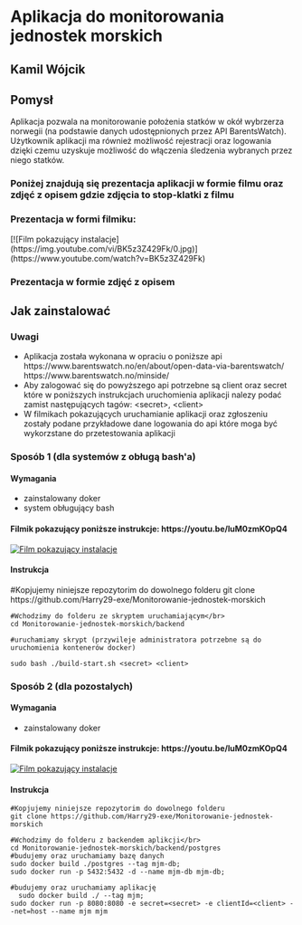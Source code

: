 <h1>Aplikacja do monitorowania jednostek morskich</h1>
<h2>Kamil Wójcik</h2>
<h2>Pomysł</h2>
  <span>
    Aplikacja pozwala na monitorowanie położenia statków w okół wybrzerza norwegii (na podstawie danych udostępnionych przez API BarentsWatch). Użytkownik aplikacji ma również możliwość rejestracji oraz logowania dzięki czemu uzyskuje możliwość do włączenia śledzenia wybranych przez niego statków.
  </span>

  <h3>Poniżej znajdują się prezentacja aplikacji w formie filmu oraz zdjęć z opisem gdzie zdjęcia to stop-klatki z filmu</h3>
  <h3>Prezentacja w formi filmiku:</h3>
    [![Film pokazujący instalacje](https://img.youtube.com/vi/BK5z3Z429Fk/0.jpg)](https://www.youtube.com/watch?v=BK5z3Z429Fk)
  <h3>Prezentacja w formie zdjęć z opisem</h3>
  
<h2>Jak zainstalować</h2>
  <h3>Uwagi</h3>
    <ul>
      <li>Aplikacja została wykonana w opraciu o poniższe api 
        </br>https://www.barentswatch.no/en/about/open-data-via-barentswatch/
        </br>https://www.barentswatch.no/minside/
      </li>
      <li>
        Aby zalogować się do powyższego api potrzebne są client oraz secret które w poniższych instrukcjach uruchomienia aplikacji nalezy podać
        zamist następujących tagów: &lt;secret>, &lt;client>
      </li>
      <li>
        W filmikach pokazujących uruchamianie aplikacji oraz zgłoszeniu zostały podane przykładowe dane
        logowania do api które moga być wykorzstane do przetestowania aplikacji
      </li>
    </ul>
  <h3>Sposób 1 (dla systemów z obługą bash'a)</h3>
  <h4>Wymagania</h4>
  <ul>
    <li>zainstalowany doker</li>
    <li>system obługujący bash</li>
  </ul>
  <h4>Filmik pokazujący poniższe instrukcje: https://youtu.be/luM0zmKOpQ4</h4>
  
   [![Film pokazujący instalacje](https://img.youtube.com/vi/luM0zmKOpQ4/0.jpg)](https://www.youtube.com/watch?v=luM0zmKOpQ4)
  <h4>Instrukcja</h4>
  <span>
    #Kopjujemy niniejsze repozytorim do dowolnego folderu
    git clone https://github.com/Harry29-exe/Monitorowanie-jednostek-morskich

    #Wchodzimy do folderu ze skryptem uruchamiającym</br>
    cd Monitorowanie-jednostek-morskich/backend

    #uruchamiamy skrypt (przywileje administratora potrzebne są do uruchomienia kontenerów docker)

    sudo bash ./build-start.sh <secret> <client>
  </span>
  <h4></h4>
  
  <h3>Sposób 2 (dla pozostalych)</h3>
  <h4>Wymagania</h4>
  <ul>
    <li>zainstalowany doker</li>
  </ul>
  <h4>Filmik pokazujący poniższe instrukcje: https://youtu.be/luM0zmKOpQ4</h4>
  
   [![Film pokazujący instalacje](https://img.youtube.com/vi/CKhZpAm48Kg/0.jpg)](https://www.youtube.com/watch?v=CKhZpAm48Kg)
  <h4>Instrukcja</h4>
  <span>

    #Kopjujemy niniejsze repozytorim do dowolnego folderu
    git clone https://github.com/Harry29-exe/Monitorowanie-jednostek-morskich
  
    #Wchodzimy do folderu z backendem aplikcji</br>
    cd Monitorowanie-jednostek-morskich/backend/postgres
    #budujemy oraz uruchamiamy bazę danych
    sudo docker build ./postgres --tag mjm-db;
    sudo docker run -p 5432:5432 -d --name mjm-db mjm-db;
    
    #budujemy oraz uruchamiamy aplikację
      sudo docker build ./ --tag mjm;
    sudo docker run -p 8080:8080 -e secret=<secret> -e clientId=<client> --net=host --name mjm mjm

  </span>
  
  
